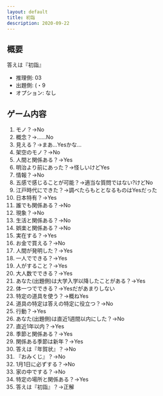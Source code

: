 ```yaml
---
layout: default
title: 初詣
description: 2020-09-22
---
```


## 概要

答えは『初詣』

- 推理側: 03
- 出題側: (・9
- オプション: なし

## ゲーム内容

1. モノ？→No
2. 概念？→……No
3. 見える？→まあ…Yesかな…
4. 架空のモノ？→No
5. 人間と関係ある？→Yes
6. 明治より前にあった？→怪しいけどYes
7. 情報？→No
8. 五感で感じることが可能？→適当な質問ではない?けどNo
9. 江戸時代にできた？→調べたらもととなるものはYesだった
10. 日本特有？→Yes
11. 誰でも関係ある？→No
12. 現象？→No
13. 生活と関係ある？→No
14. 娯楽と関係ある？→No
15. 実在する？→Yes
16. お金で買える？→No
17. 人間が発明した？→Yes
18. 一人でできる？→Yes
19. 人がすること？→Yes
20. 大人数でできる？→Yes
21. あなた(出題側)は大学入学以降したことがある？→Yes
22. 体一つでできる？→Yesだがあまりしない
23. 特定の道具を使う？→概ねYes
24. 道具の特定は答えの特定に役立つ？→No
25. 行動？→Yes
26. あなた(出題側)は直近1週間以内にした？→No
27. 直近1年以内？→Yes
28. 季節と関係ある？→Yes
29. 関係ある季節は新年？→Yes
30. 答えは『年賀状』？→No
31. 『おみくじ』？→No
32. 1月1日に必ずする？→No
33. 家の中でする？→No
34. 特定の場所と関係ある？→Yes
35. 答えは『初詣』？→正解
